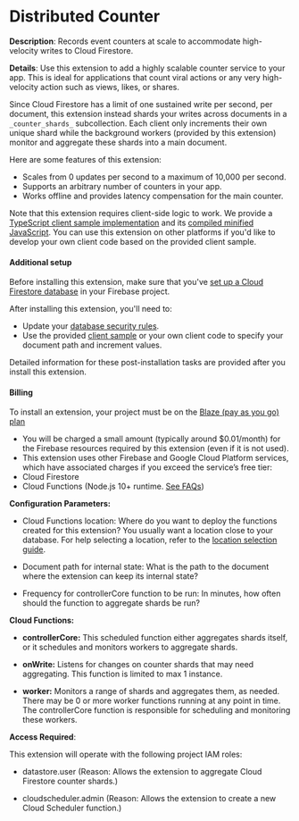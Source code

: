 # Distributed Counter

**Description**: Records event counters at scale to accommodate high-velocity writes to Cloud Firestore.



**Details**: Use this extension to add a highly scalable counter service to your app. This is ideal for applications that count viral actions or any very high-velocity action such as views, likes, or shares.

Since Cloud Firestore has a limit of one sustained write per second, per document, this extension instead shards your writes across documents in a `_counter_shards_` subcollection. Each client only increments their own unique shard while the background workers (provided by this extension) monitor and aggregate these shards into a main document.

Here are some features of this extension:

- Scales from 0 updates per second to a maximum of 10,000 per second.
- Supports an arbitrary number of counters in your app.
- Works offline and provides latency compensation for the main counter.

Note that this extension requires client-side logic to work. We provide a [TypeScript client sample implementation](https://github.com/firebase/extensions/blob/master/firestore-counter/clients/web/src/index.ts) and its [compiled minified JavaScript](https://github.com/firebase/extensions/blob/master/firestore-counter/clients/web/dist/sharded-counter.js). You can use this extension on other platforms if you'd like to develop your own client code based on the provided client sample.


#### Additional setup

Before installing this extension, make sure that you've [set up a Cloud Firestore database](https://firebase.google.com/docs/firestore/quickstart) in your Firebase project.

After installing this extension, you'll need to:

- Update your [database security rules](https://firebase.google.com/docs/rules).
- Use the provided [client sample](https://github.com/firebase/extensions/blob/master/firestore-counter/clients/web/src/index.ts) or your own client code to specify your document path and increment values.

Detailed information for these post-installation tasks are provided after you install this extension.


#### Billing
 
To install an extension, your project must be on the [Blaze (pay as you go) plan](https://firebase.google.com/pricing)
 
- You will be charged a small amount (typically around $0.01/month) for the Firebase resources required by this extension (even if it is not used).
- This extension uses other Firebase and Google Cloud Platform services, which have associated charges if you exceed the service’s free tier:
 - Cloud Firestore
 - Cloud Functions (Node.js 10+ runtime. [See FAQs](https://firebase.google.com/support/faq#expandable-24))



**Configuration Parameters:**

* Cloud Functions location: Where do you want to deploy the functions created for this extension? You usually want a location close to your database. For help selecting a location, refer to the [location selection guide](https://firebase.google.com/docs/functions/locations).

* Document path for internal state: What is the path to the document where the extension can keep its internal state?

* Frequency for controllerCore function to be run: In minutes, how often should the function to aggregate shards be run?



**Cloud Functions:**

* **controllerCore:** This scheduled function either aggregates shards itself, or it schedules and monitors workers to aggregate shards.

* **onWrite:** Listens for changes on counter shards that may need aggregating. This function is limited to max 1 instance.

* **worker:** Monitors a range of shards and aggregates them, as needed. There may be 0 or more worker functions running at any point in time. The controllerCore function is responsible for scheduling and monitoring these workers.



**Access Required**:



This extension will operate with the following project IAM roles:

* datastore.user (Reason: Allows the extension to aggregate Cloud Firestore counter shards.)

* cloudscheduler.admin (Reason: Allows the extension to create a new Cloud Scheduler function.)
